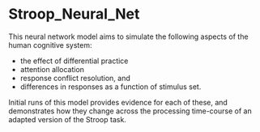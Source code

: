 # Stroop_Neural_Net

This neural network model aims to simulate the following aspects of the human cognitive system:
* the effect of differential practice
* attention allocation
* response conflict resolution, and 
* differences in responses as a function of stimulus set. 

Initial runs of this model provides evidence for each of these, and demonstrates how they change across the processing time-course of an adapted version of the Stroop task. 